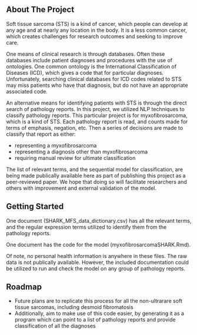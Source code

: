
## About The Project

Soft tissue sarcoma (STS) is a kind of cancer, which people can develop at any age and at nearly any location in the body. It is a less common cancer, which creates challenges for research outcomes and seeking to improve care. 

One means of clinical research is through databases. Often these databases include patient diagnoses and procedures with the use of ontologies. One common ontology is the International Classification of Diseases (ICD), which gives a code that for particular diagnoses. Unfortunately, searching clinical databases for ICD codes related to STS may miss patients who have that diagnosis, but do not have an appropriate associated code. 

An alternative means for identifying patients with STS is through the direct search of pathology reports. In this project, we utilized NLP techniques to classify pathology reports.  This particular project is for myxofibrosarcoma, which is a kind of STS. Each pathology report is read, and counts made for terms of emphasis, negation, etc.  Then a series of decisions are made to classify that report as either:
- representing a myxofibrosarcoma
- representing a diagnosis other than myxofibrosarcoma
- requiring manual review for ultimate classification

The list of relevant terms, and the sequential model for classification, are being made publically available here as part of publishing this project as a peer-reviewed paper. We hope that doing so will facilitate researchers and others with improvement and external validation of the model. 

## Getting Started

One document (SHARK_MFS_data_dictionary.csv) has all the relevant terms, and the regular expression terms utilized to identify them from the pathology reports.

One document has the code for the model (myxofibrosarcomaSHARK.Rmd).

Of note, no personal health information is anywhere in these files. The raw data is not publically available. However, the included documentation could be utilized to run and check the model on any group of pathology reports. 

## Roadmap

- Future plans are to replicate this process for all the non-ultrarare soft tissue sarcomas, including desmoid fibromatosis
- Additionally, aim to make use of this code easier, by generating it as a program which can point to a list of pathology reports and provide classification of all the diagnoses


